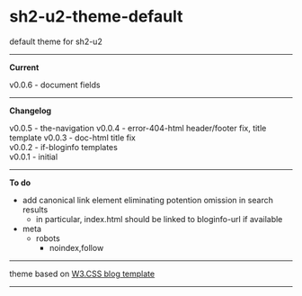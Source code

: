 # sh2-u2-theme-default

default theme for sh2-u2

---

**Current**

v0.0.6 - document fields <!-- 2017/08/04  8:59 -->

---

**Changelog**

v0.0.5 - the-navigation <!-- 2017/08/03  8:49 -->
v0.0.4 - error-404-html header/footer fix, title template
v0.0.3 - doc-html title fix  
v0.0.2 - if-bloginfo templates   
v0.0.1 - initial 

---

**To do**

- add canonical link element eliminating potention omission in search results
  + in particular, index.html should be linked to bloginfo-url if available
- meta
  + robots
	 + noindex,follow
 

---

theme 
based on [W3.CSS blog template](https://www.w3schools.com/w3css/tryw3css_templates_blog.htm)

---
